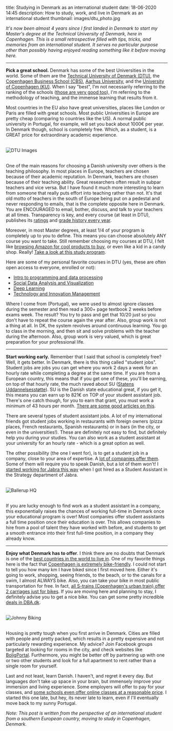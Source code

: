 title: Studying in Denmark as an international student
date: 18-06-2020 14:45
description: How to study, work, and live in Denmark as an international student
thumbnail: images/dtu_photo.jpg

*It's now been almost 4 years since I first landed in Denmark to start my Master's degree at the Technical University of Denmark, here in Copenhagen. This is a small retrospective filled with tips, tricks, and memories from an international student. It serves no particular purpose other than possibly having enjoyed reading something like it before moving here.*

***
**Pick a great school.** Denmark has some of the best Universities in the world. Some of them are the [Technical University of Denmark (DTU)](https://www.dtu.dk/), the [Copenhagen Business School (CBS)](https://cbs.dk), [Aarhus University](https://international.au.dk/), and the [University of Copenhagen (KU)](https://www.ku.dk/english/). When I say "best", I'm not necessarily referring to the ranking of the schools ([those are very good too](http://www.shanghairanking.com/World-University-Rankings-2018/Denmark.html)), I'm referring to the methodology of teaching, and the immense learning that results from it.


Most countries in the EU also have great universities, places like London or Paris are filled with great schools. Most public Universities in Europe are pretty cheap (comparing to countries like the US). A normal public university in Portugal, for example, will set you back about 1000€ per year. In Denmark though, school is completely free. Which, as a student, is a GREAT price for extraordinary academic experience. 

<br>
<img src="{static}/images/dtu_photo.jpg" alt="DTU Images" style="">
<br>
<br>

One of the main reasons for choosing a Danish university over others is the teaching philosophy. In most places in Europe, teachers are chosen because of their academic reputation. In Denmark, teachers are chosen because of their teaching ability. Great researchers often result in subpar teachers and vice versa. But I have found it much more interesting to learn from someone that really puts effort into teaching rather than not. It's that old motto of teachers in the south of Europe being put on a pedestal and never responding to emails, that is the complete opposite here in Denmark. You are ENCOURAGED to email, bother, discuss, and talk to your teachers at all times. Transparency is key, and every course (at least in DTU), publishes its [ratings](https://evaluering.dtu.dk/kursus/42575/100589) and [grade history every year](http://karakterer.dtu.dk/Histogram/1/42575/Winter-2019).

Moreover, in most Master degrees, at least 1/4 of your program is completely up to you to define. This means you can choose absolutely ANY course you want to take. Still remember choosing my courses at DTU, I felt like [browsing Amazon for cool products to buy](https://kurser.dtu.dk/search), or even like a kid in a candy shop. Really! [Take a look at this study program](https://www.dtu.dk/english/education/msc/programmes/industrial_engineering_management#study-programme). 

Here are some of my personal favorite courses in DTU (yes, these are often open access to everyone, enrolled or not):
- [Intro to programming and data processing](http://courses.compute.dtu.dk/ipdp/)
- [Social Data Analysis and Visualization](https://github.com/suneman/socialdataanalysis2020)
- [Deep Learning](https://github.com/DeepLearningDTU/02456-deep-learning-with-PyTorch)
- [Technology and Innovation Management](https://kurser.dtu.dk/course/42575)

Where I come from (Portugal), we were used to almost ignore classes during the semester and then read a 300+ page textbook 2 weeks before exams week. The result? You try to pass and get that 10/20 just so you don't have to repeat the course again the year after. Also, group work is not a thing at all. In DK, the system revolves around continuous learning. You go to class in the morning, and then sit and solve problems with the teacher during the afternoon. Also, group work is very valued, which is great preparation for your professional life. 

***

**Start working early.** Remember that I said that school is completely free? Well, it gets better. In Denmark, there is this thing called "student jobs". Student jobs are jobs you can get where you work 2 days a week for an hourly rate while completing a degree at the same time. If you are from a European country, this means that if you get one of these, you'll be earning, on top of that hourly rate, the much raved about SU ([Statens Uddannelsesstøtte](https://www.su.dk/english/su-as-a-foreign-citizen/)). SU is the Danish state educational great, if you get it, this means you can earn up to 821€ on TOP of your student assistant job. There's one catch though, for you to earn that grant, you must work a minimum of 43 hours per month. [There are some good articles on this](https://uniavisen.dk/en/su-for-international-students-how-to-apply/). 

There are several types of student assistant jobs. A lot of my international friends got student jobs working in restaurants with foreign owners (pizza places, French restaurants, Spanish restaurants) or in bars (in the city, or even in the universities!). These are definitely not easy to find, but definitely help you during your studies. You can also work as a student assistant at your university for an hourly rate - which is a great option as well.

The other possibility (the one I went for), is to get a student job in a company, close to your area of expertise. A [lot of companies offer them](https://www.linkedin.com/jobs/search/?geoId=90009617&keywords=student%20assistant&location=Copenhagen%20Metropolitan%20Area). Some of them will require you to speak Danish, but a lot of them won't! I [started working for Jabra this way](https://duarteocarmo.com/cv) when I got hired as a Student Assistant in the Strategy department of Jabra.


<br>
<img src="{static}/images/ballerup.jpg" alt="Ballerup HQ" style="">
<br>
<br>

If you are lucky enough to find work as a student assistant in a company, this exponentially raises the chances of working full-time in Denmark once your educational program is over! Most companies offer student assistants a full time position once their education is over. This allows companies to hire from a pool of talent they have worked with before, and students to get a smooth entrance into their first full-time position, in a company they already know. 

***

**Enjoy what Denmark has to offer**. I think there are no doubts that Denmark is one of the [best countries in the world to live in](https://www.numbeo.com/quality-of-life/rankings_by_country.jsp). One of my favorite things here is the fact that [Copenhagen is extremely bike-friendly](https://copenhagenizeindex.eu/). I could not start to tell you how many km I have biked since I first moved here. Either it's going to work, shopping, seeing friends, to the beach, or to the canals for a swim, I almost ALWAYS bike. Also, you can take your bike in most public transportation for free. In fact, [all S-trains (Copenhagen's urban train) offer 2 carriages just for bikes](https://www.quora.com/How-does-Swedens-bicycle-infrastructure-compare-with-that-in-the-Netherlands-or-Copenhagen). If you are moving here and planning to stay, I definitely advise you to get a nice bike. You can get some pretty incredible [deals in DBA.dk](https://www.dba.dk/soeg/?soeg=bikes).


<br>
<img src="{static}/images/bike_john.jpg" alt="Johnny Biking" style="">
<br>
<br>

Housing is pretty tough when you first arrive in Denmark. Cities are filled with people and pretty packed, which results in a pretty expensive and not particularly rewarding experience. My advice? Join Facebook groups targeted at looking for rooms in the city, and check websites like [BoligPortal](boligportal.dk/). Furthermore, you might be better off by partnering up with one or two other students and look for a full apartment to rent rather than a single room for yourself.

Last and not least, learn Danish. I haven't, and regret it every day. But languages don't take up space in your brain, but immensely improve your immersion and living experience. Some employers will offer to pay for your classes, and [some schools even offer online classes at a reasonable price](https://www.studieskolen.dk/en/danish/online). I started this one late, but hey, its never late to learn, even if I'll eventually move back to my sunny Portugal.

*Note: This post is written from the perspective of an international student from a southern European country, moving to study in Copenhagen, Denmark.*